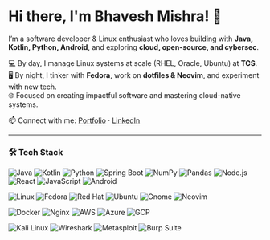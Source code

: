# Hi there, I'm Bhavesh Mishra! 👋

I’m a software developer & Linux enthusiast who loves building with **Java, Kotlin, Python, Android**, and exploring **cloud, open-source, and cybersec**.

💻 By day, I manage Linux systems at scale (RHEL, Oracle, Ubuntu) at **TCS**.  
🖥️ By night, I tinker with **Fedora**, work on **dotfiles & Neovim**, and experiment with new tech.  
🌐 Focused on creating impactful software and mastering cloud-native systems.

📫 Connect with me: [Portfolio](https://bhaveshmishra.dev) · [LinkedIn](https://linkedin.com/in/mishraBhavesh)  

---

### 🛠️ Tech Stack

![Java](https://img.shields.io/badge/Java-ED8B00?style=for-the-badge&logo=java&logoColor=white)
![Kotlin](https://img.shields.io/badge/Kotlin-0095D5?style=for-the-badge&logo=kotlin&logoColor=white)
![Python](https://img.shields.io/badge/Python-3776AB?style=for-the-badge&logo=python&logoColor=white)
![Spring Boot](https://img.shields.io/badge/Spring_Boot-6DB33F?style=for-the-badge&logo=spring&logoColor=white)
![NumPy](https://img.shields.io/badge/NumPy-013243?style=for-the-badge&logo=numpy&logoColor=white)
![Pandas](https://img.shields.io/badge/Pandas-150458?style=for-the-badge&logo=pandas&logoColor=white)
![Node.js](https://img.shields.io/badge/Node.js-339933?style=for-the-badge&logo=node.js&logoColor=white)
![React](https://img.shields.io/badge/React-61DAFB?style=for-the-badge&logo=react&logoColor=black)
![JavaScript](https://img.shields.io/badge/JavaScript-F7DF1E?style=for-the-badge&logo=javascript&logoColor=black)
![Android](https://img.shields.io/badge/Android-3DDC84?style=for-the-badge&logo=android&logoColor=white)

![Linux](https://img.shields.io/badge/Linux-FCC624?style=for-the-badge&logo=linux&logoColor=black)
![Fedora](https://img.shields.io/badge/Fedora-294172?style=for-the-badge&logo=fedora&logoColor=white)
![Red Hat](https://img.shields.io/badge/Red_Hat-EE0000?style=for-the-badge&logo=red-hat&logoColor=white)
![Ubuntu](https://img.shields.io/badge/Ubuntu-E95420?style=for-the-badge&logo=ubuntu&logoColor=white)
![Gnome](https://img.shields.io/badge/GNOME-000000?style=for-the-badge&logo=gnome&logoColor=white)
![Neovim](https://img.shields.io/badge/Neovim-57A143?style=for-the-badge&logo=neovim&logoColor=white)

![Docker](https://img.shields.io/badge/Docker-2496ED?style=for-the-badge&logo=docker&logoColor=white)
![Nginx](https://img.shields.io/badge/NGINX-009639?style=for-the-badge&logo=nginx&logoColor=white)
![AWS](https://img.shields.io/badge/AWS-232F3E?style=for-the-badge&logo=amazon-aws&logoColor=white)
![Azure](https://img.shields.io/badge/Azure-0078D4?style=for-the-badge&logo=microsoft-azure&logoColor=white)
![GCP](https://img.shields.io/badge/GCP-FD5750?style=for-the-badge&logo=google-cloud&logoColor=white)

![Kali Linux](https://img.shields.io/badge/Kali_Linux-557C94?style=for-the-badge&logo=kali-linux&logoColor=white)
![Wireshark](https://img.shields.io/badge/Wireshark-1679A1?style=for-the-badge&logo=wireshark&logoColor=white)
![Metasploit](https://img.shields.io/badge/Metasploit-6B7280?style=for-the-badge&logo=metasploit&logoColor=white)
![Burp Suite](https://img.shields.io/badge/Burp_Suite-F17C21?style=for-the-badge&logo=burpsuite&logoColor=white)
